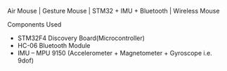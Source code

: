 
Air Mouse | Gesture Mouse | STM32 + IMU + Bluetooth | Wireless Mouse  

Components Used  
- STM32F4 Discovery Board(Microcontroller)
- HC-06 Bluetooth Module
- IMU – MPU 9150 (Accelerometer + Magnetometer + Gyroscope i.e. 9dof)
